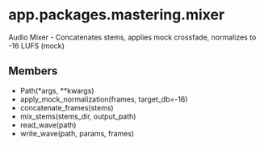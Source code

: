 # app.packages.mastering.mixer

Audio Mixer - Concatenates stems, applies mock crossfade, normalizes to -16 LUFS (mock)

## Members
- Path(*args, **kwargs)
- apply_mock_normalization(frames, target_db=-16)
- concatenate_frames(stems)
- mix_stems(stems_dir, output_path)
- read_wave(path)
- write_wave(path, params, frames)
